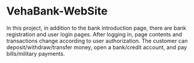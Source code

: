 # VehaBank-WebSite
In this project, in addition to the bank introduction page, there are bank registration and user login pages. After logging in, page contents and transactions change according to user authorization. The customer can deposit/withdraw/transfer money, open a bank/credit account, and pay bills/military payments.
